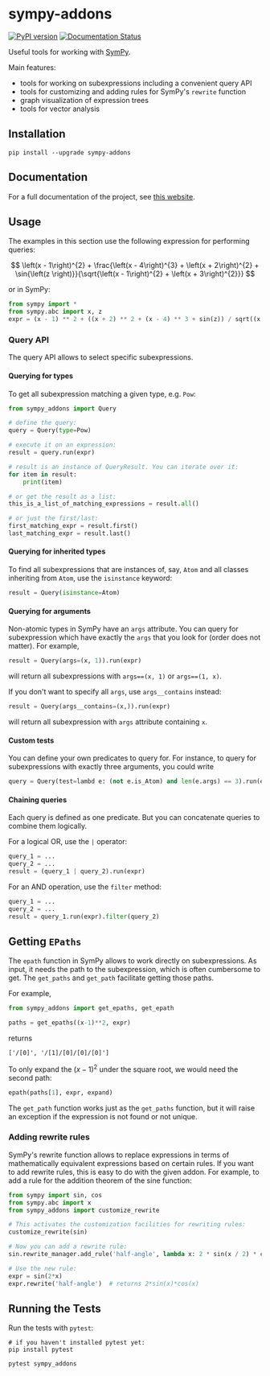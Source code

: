 # sympy-addons

[![PyPI version](https://badge.fury.io/py/sympy-addons.svg)](https://badge.fury.io/py/sympy-addons)
[![Documentation Status](https://readthedocs.org/projects/sympy-addons/badge/?version=latest)](https://sympy-addons.readthedocs.io/en/latest/?badge=latest)


Useful tools for working with [SymPy](https://www.sympy.org/en/index.html).

Main features:

- tools for working on subexpressions including a convenient query API
- tools for customizing and adding rules for SymPy's `rewrite` function
- graph visualization of expression trees
- tools for vector analysis


## Installation

```
pip install --upgrade sympy-addons
```

## Documentation

For a full documentation of the project, see [this website](https://sympy-addons.readthedocs.io/en/latest/). 

## Usage

The examples in this section use
the following expression for performing queries:

$$
\left(x - 1\right)^{2} + \frac{\left(x - 4\right)^{3} + \left(x + 2\right)^{2} + \sin{\left(z \right)}}{\sqrt{\left(x - 1\right)^{2} + \left(x + 3\right)^{2}}}
$$

or in SymPy:

```python
from sympy import *
from sympy.abc import x, z
expr = (x - 1) ** 2 + ((x + 2) ** 2 + (x - 4) ** 3 + sin(z)) / sqrt((x - 1) ** 2 + (x + 3) ** 2)
```

### Query API

The query API allows to select specific subexpressions. 

#### Querying for types

To get all subexpression matching a given type, e.g. `Pow`:

```python
from sympy_addons import Query

# define the query:
query = Query(type=Pow)

# execute it on an expression:
result = query.run(expr)

# result is an instance of QueryResult. You can iterate over it:
for item in result:
    print(item)

# or get the result as a list:
this_is_a_list_of_matching_expressions = result.all()

# or just the first/last:
first_matching_expr = result.first()
last_matching_expr = result.last()

```

#### Querying for inherited types

To find all subexpressions that are instances of, say, `Atom` and all 
classes inheriting from `Atom`, use the `isinstance` keyword:

```python
result = Query(isinstance=Atom)
```

#### Querying for arguments

Non-atomic types in SymPy have an `args` attribute. You can query for
subexpression which have exactly the `args` that you look for (order does not matter).
For example,

```python
result = Query(args=(x, 1)).run(expr)
```

will return all subexpressions with `args==(x, 1)` or `args==(1, x)`.

If you don't want to specify all `args`, use `args__contains` instead:

```python
result = Query(args__contains=(x,)).run(expr)
```

will return all subexpression with `args` attribute containing `x`.

#### Custom tests

You can define your own predicates to query for. For instance, to
query for subexpressions with exactly three arguments, you could write

```python
query = Query(test=lambd e: (not e.is_Atom) and len(e.args) == 3).run(expr)
```

#### Chaining queries

Each query is defined as one predicate. But you can concatenate queries
to combine them logically. 

For a logical OR, use the `|` operator:

```python
query_1 = ...
query_2 = ...
result = (query_1 | query_2).run(expr) 
```

For an AND operation, use the `filter` method:

```python
query_1 = ...
query_2 = ...
result = query_1.run(expr).filter(query_2)
```


## Getting `EPaths`

The `epath` function in SymPy allows to work directly on subexpressions. As input, it needs
the path to the subexpression, which is often cumbersome to get. The `get_paths` and `get_path`
facilitate getting those paths.

For example,

```python
from sympy_addons import get_epaths, get_epath

paths = get_epaths((x-1)**2, expr)
```

returns

```
['/[0]', '/[1]/[0]/[0]/[0]']
```

To only expand the $(x-1)^2$ under the square root, we would need the second path:

```python
epath(paths[1], expr, expand)
```

The `get_path` function works just as the `get_paths` function, but it will raise
an exception if the expression is not found or not unique.

### Adding rewrite rules

SymPy's rewrite function allows to replace expressions in terms of 
mathematically equivalent expressions based on certain rules. If you want
to add rewrite rules, this is easy to do with the given addon. For example,
to add a rule for the addition theorem of the sine function:

```python
from sympy import sin, cos
from sympy.abc import x
from sympy_addons import customize_rewrite

# This activates the customization facilities for rewriting rules:
customize_rewrite(sin)

# Now you can add a rewrite rule:
sin.rewrite_manager.add_rule('half-angle', lambda x: 2 * sin(x / 2) * cos(x / 2))

# Use the new rule:
expr = sin(2*x)
expr.rewrite('half-angle')  # returns 2*sin(x)*cos(x)
```


## Running the Tests

Run the tests with `pytest`:

```
# if you haven't installed pytest yet:
pip install pytest 

pytest sympy_addons
```
